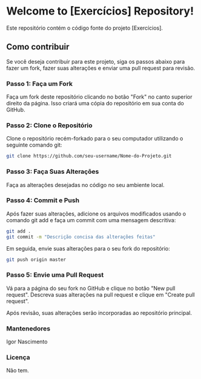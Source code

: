 # Welcome to [Exercícios] Repository!

Este repositório contém o código fonte do projeto [Exercícios]. 

## Como contribuir

Se você deseja contribuir para este projeto, siga os passos abaixo para fazer um fork, fazer suas alterações e enviar uma pull request para revisão.

### Passo 1: Faça um Fork

Faça um fork deste repositório clicando no botão "Fork" no canto superior direito da página. Isso criará uma cópia do repositório em sua conta do GitHub.

### Passo 2: Clone o Repositório

Clone o repositório recém-forkado para o seu computador utilizando o seguinte comando git:

```bash
git clone https://github.com/seu-username/Nome-do-Projeto.git
```

### Passo 3: Faça Suas Alterações

Faça as alterações desejadas no código no seu ambiente local.

### Passo 4: Commit e Push

Após fazer suas alterações, adicione os arquivos modificados usando o comando git add e faça um commit com uma mensagem descritiva:

```bash
git add .
git commit -m "Descrição concisa das alterações feitas"
```

Em seguida, envie suas alterações para o seu fork do repositório:

```bash
git push origin master
```

### Passo 5: Envie uma Pull Request

Vá para a página do seu fork no GitHub e clique no botão "New pull request". Descreva suas alterações na pull request e clique em "Create pull request".

Após revisão, suas alterações serão incorporadas ao repositório principal.

### Mantenedores

Igor Nascimento

### Licença

Não tem.
